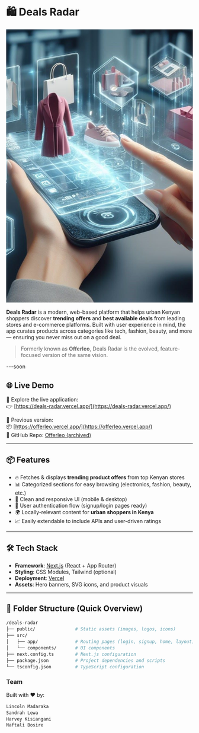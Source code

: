 # 🛍️ Deals Radar

![Deals Radar Banner](public/hero-deals2.jpg)

**Deals Radar** is a modern, web-based platform that helps urban Kenyan shoppers discover **trending offers** and **best available deals** from leading stores and e-commerce platforms. Built with user experience in mind, the app curates products across categories like tech, fashion, beauty, and more — ensuring you never miss out on a good deal.

> Formerly known as **Offerleo**, Deals Radar is the evolved, feature-focused version of the same vision.

---soon

## 🌐 Live Demo

🚀 Explore the live application:  
👉 [https://deals-radar.vercel.app/](https://deals-radar.vercel.app/)

🔗 Previous version:  
📦 [https://offerleo.vercel.app/](https://offerleo.vercel.app/)  
📂 GitHub Repo: [Offerleo (archived)](https://github.com/Lincoln-Madaraka/offerleo)

---

## 📦 Features

- 🔥 Fetches & displays **trending product offers** from top Kenyan stores
- 📊 Categorized sections for easy browsing (electronics, fashion, beauty, etc.)
- 🌙 Clean and responsive UI (mobile & desktop)
- 🔐 User authentication flow (signup/login pages ready)
- 🌍 Locally-relevant content for **urban shoppers in Kenya**
- 📈 Easily extendable to include APIs and user-driven ratings

---

## 🛠 Tech Stack

- **Framework**: [Next.js](https://nextjs.org/) (React + App Router)
- **Styling**: CSS Modules, Tailwind (optional)
- **Deployment**: [Vercel](https://vercel.com/)
- **Assets**: Hero banners, SVG icons, and product visuals

---

## 🚧 Folder Structure (Quick Overview)

```bash
/deals-radar
├── public/               # Static assets (images, logos, icons)
├── src/
│   ├── app/              # Routing pages (login, signup, home, layout)
│   └── components/       # UI components
├── next.config.ts        # Next.js configuration
├── package.json          # Project dependencies and scripts
└── tsconfig.json         # TypeScript configuration
```
### Team
Built with ❤️ by:
```bash
Lincoln Madaraka
Sandrah Lewa
Harvey Kisiangani
Naftali Bosire
```
